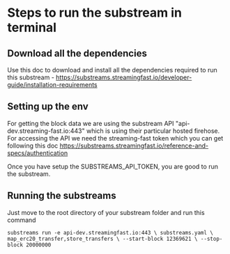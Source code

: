 # Steps to run the substream in terminal

## Download all the dependencies
Use this doc to download and install all the dependencies required to run this substream - https://substreams.streamingfast.io/developer-guide/installation-requirements

## Setting up the env
For getting the block data we are using the substream API "api-dev.streaming-fast.io:443" which is using their particular hosted firehose. For accessing the API we need the streaming-fast token which you can get following this doc https://substreams.streamingfast.io/reference-and-specs/authentication

Once you have setup the SUBSTREAMS_API_TOKEN, you are good to run the substream.

## Running the substreams
Just move to the root directory of your substream folder and run this command

`
substreams run -e api-dev.streamingfast.io:443 \
   substreams.yaml \
   map_erc20_transfer,store_transfers \
   --start-block 12369621 \
   --stop-block 20000000
`